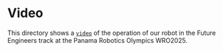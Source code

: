 Video
====
This directory shows a [`video`](https://youtube.com/shorts/4CL5JHbzVIk?feature=share) of the operation of our robot in the Future Engineers track at the Panama Robotics Olympics WRO2025.
